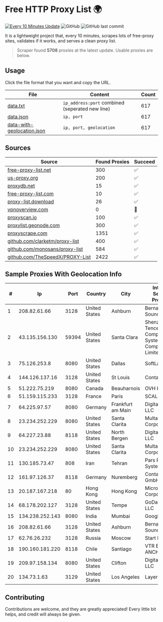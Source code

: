 
# Free HTTP Proxy List 🌍

[![Every 10 Minutes Update](https://github.com/mertguvencli/http-proxy-list/actions/workflows/main.yml/badge.svg?branch=main)](https://github.com/mertguvencli/http-proxy-list/actions/workflows/main.yml)
![GitHub](https://img.shields.io/github/license/mertguvencli/http-proxy-list)
![GitHub last commit](https://img.shields.io/github/last-commit/mertguvencli/http-proxy-list)

It is a lightweight project that, every 10 minutes, scrapes lots of free-proxy sites, validates if it works, and serves a clean proxy list.


> Scraper found **5708** proxies at the latest update. Usable proxies are below.

## Usage

Click the file format that you want and copy the URL.


|File|Content|Count|
|----|-------|-----|
|[data.txt](https://raw.githubusercontent.com/mertguvencli/http-proxy-list/main/proxy-list/data.txt)|`ip_address:port` combined (seperated new line)|617|
|[data.json](https://raw.githubusercontent.com/mertguvencli/http-proxy-list/main/proxy-list/data.json)|`ip, port`|617|
|[data-with-geolocation.json](https://raw.githubusercontent.com/mertguvencli/http-proxy-list/main/proxy-list/data-with-geolocation.json)|`ip, port, geolocation`|617|

## Sources

|Source|Found Proxies|Succeed|
|------|-------------|-------|
|[free-proxy-list.net](https://free-proxy-list.net)|300|✅|
|[us-proxy.org](https://www.us-proxy.org)|200|✅|
|[proxydb.net](http://proxydb.net)|15|✅|
|[free-proxy-list.com](https://free-proxy-list.com/?page=&port=&type%5B%5D=http&type%5B%5D=https&up_time=0&search=Search)|10|✅|
|[proxy-list.download](https://www.proxy-list.download/HTTP)|26|✅|
|[vpnoverview.com](https://vpnoverview.com/privacy/anonymous-browsing/free-proxy-servers)|0|🚫|
|[proxyscan.io](https://www.proxyscan.io)|100|✅|
|[proxylist.geonode.com](https://proxylist.geonode.com/api/proxy-list?limit=300&page=1&sort_by=lastChecked&sort_type=desc&protocols=http,https)|300|✅|
|[proxyscrape.com](https://api.proxyscrape.com/v2/?request=displayproxies&protocol=http&timeout=10000&country=all&ssl=all&anonymity=all)|1351|✅|
|[github.com/clarketm/proxy-list](https://raw.githubusercontent.com/clarketm/proxy-list/master/proxy-list-raw.txt)|400|✅|
|[github.com/monosans/proxy-list](https://raw.githubusercontent.com/monosans/proxy-list/main/proxies/http.txt)|584|✅|
|[github.com/TheSpeedX/PROXY-List](https://raw.githubusercontent.com/TheSpeedX/PROXY-List/master/http.txt)|2422|✅|


## Sample Proxies With Geolocation Info

|#|Ip|Port|Country|City|Internet Service Provider|
|-|--|----|-------|----|-------------------------|
|1|208.82.61.66|3128|United States|Ashburn|Bernardi Sounds|
|2|43.135.156.130|59394|United States|Santa Clara|Shenzhen Tencent Computer Systems Company Limited|
|3|75.126.253.8|8080|United States|Dallas|SoftLayer|
|4|144.126.137.16|3128|United States|St Louis|Contabo Inc.|
|5|51.222.75.219|8080|Canada|Beauharnois|OVH Hosting|
|6|51.159.115.233|3128|France|Paris|SCALEWAY|
|7|64.225.97.57|8080|Germany|Frankfurt am Main|DigitalOcean, LLC|
|8|23.234.252.229|8080|United States|Santa Clarita|Multacom Corporation|
|9|64.227.23.88|8118|United States|North Bergen|DigitalOcean, LLC|
|10|23.234.252.229|8080|United States|Santa Clarita|Multacom Corporation|
|11|130.185.73.47|808|Iran|Tehran|Pars Parva System Ltd|
|12|161.97.126.37|8118|Germany|Nuremberg|Contabo GmbH|
|13|20.187.167.218|80|Hong Kong|Hong Kong|Microsoft Corporation|
|14|68.178.202.127|3128|United States|Tempe|GoDaddy.com, LLC|
|15|134.238.252.143|8080|India|Mumbai|Google LLC|
|16|208.82.61.66|3128|United States|Ashburn|Bernardi Sounds|
|17|62.76.26.232|3128|Russia|Moscow|Start LLC|
|18|190.160.181.220|8118|Chile|Santiago|VTR BANDA ANCHA S.A.|
|19|209.97.158.134|8080|United States|Clifton|DigitalOcean, LLC|
|20|134.73.1.63|3129|United States|Los Angeles|LayerHost|



## Contributing

Contributions are welcome, and they are greatly appreciated! Every
little bit helps, and credit will always be given.

